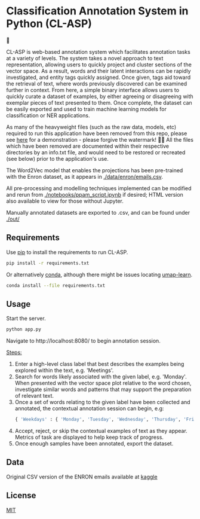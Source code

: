 # Classification Annotation System in Python (CL-ASP)
:snake:

CL-ASP is web-based annotation system which facilitates annotation tasks at a variety of levels. The system takes a novel approach to text representation, allowing users to quickly project and cluster sections of the vector space. As a result, words and their latent interactions can be rapidly investigated, and entity tags quickly assigned. Once given, tags aid toward the retrieval of text, where words previously discovered can be examined further in context. From here, a simple binary interface allows users to quickly curate a dataset of examples, by either agreeing or disagreeing with exemplar pieces of text presented to them. Once complete, the dataset can be easily exported and used to train machine learning models for classification or NER applications.

As many of the heavyweight files (such as the raw data, models, etc) required to run this application have been removed from this repo, please see [here](https://youtu.be/AW2y5zi9E2A) for a demonstration - please forgive the watermark! :man_facepalming: All the files which have been removed are documented within their respective directories by an info.txt file, and would need to be restored or recreated (see below) prior to the application's use.

The Word2Vec model that enables the projections has been pre-trained with the Enron dataset, as it appears in [./data/enron/emails.csv]().

All pre-processing and modelling techniques implemented can be modified and rerun from [./notebooks/ppam_script.ipynb]() if desired; HTML version also available to view for those without Jupyter.

Manually annotated datasets are exported to .csv, and can be found under [./out/]()

## Requirements
Use [pip](https://pip.pypa.io/en/stable/) to install the requirements to run CL-ASP.
```bash
pip install -r requirements.txt
```
Or alternatively [conda](https://docs.conda.io/en/latest/), although there might be issues locating [umap-learn](https://anaconda.org/conda-forge/umap-learn).
```bash
conda install --file requirements.txt
```

## Usage
Start the server.
```bash
python app.py
```
Navigate to http://localhost:8080/ to begin annotation session.

<u>Steps:</u><br>
1. Enter a high-level class label that best describes the examples being explored within the text, e.g. 'Meetings'.
2. Search for words likely associated with the given label, e.g. 'Monday'. When presented with the vector space plot relative to the word chosen, investigate similar words and patterns that may support the preparation of relevant text.
3. Once a set of words relating to the given label have been collected and annotated, the contextual annotation session can begin, e.g:
    ```python
    { 'Weekdays' : { 'Monday', 'Tuesday', 'Wednesday', 'Thursday', 'Friday' } }
    ```
4. Accept, reject, or skip the contextual examples of text as they appear. Metrics of task are displayed to help keep track of progress.
5. Once enough samples have been annotated, export the dataset.

## Data
Original CSV version of the ENRON emails available at [kaggle](https://www.kaggle.com/wcukierski/enron-email-dataset)

## License
[MIT](https://choosealicense.com/licenses/mit/)
